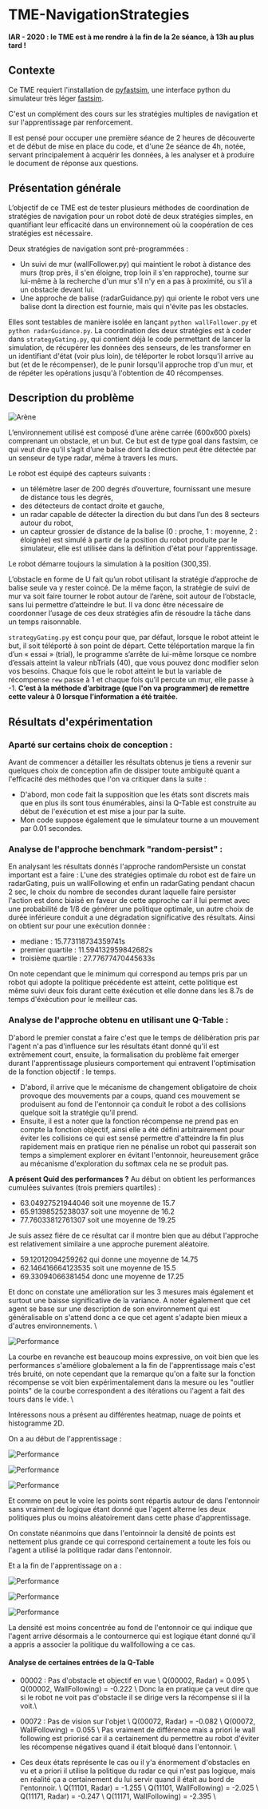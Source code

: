 ﻿# TME-NavigationStrategies

**IAR - 2020 : le TME est à me rendre à la fin de la 2e séance, à 13h au plus tard !**

## Contexte

Ce TME requiert l'installation de [pyfastsim](https://github.com/alexendy/pyfastsim), une interface python du simulateur très léger [fastsim](https://github.com/jbmouret/libfastsim).

C'est un complément des cours sur les stratégies multiples de navigation et sur l'apprentissage par renforcement.

Il est pensé pour occuper une première séance de 2 heures de découverte et de début de mise en place du code, et d'une 2e séance de 4h, notée, servant principalement à acquérir les données, à les analyser et à produire le document de réponse aux questions.

## Présentation générale

L’objectif de ce TME est de tester plusieurs méthodes de coordination de stratégies de navigation pour un robot doté de deux stratégies simples, en quantifiant leur efficacité dans un environnement où la coopération de ces stratégies est nécessaire.

Deux stratégies de navigation sont pré-programmées :
* Un suivi de mur (wallFollower.py) qui maintient le robot à distance des murs (trop près, il s'en éloigne, trop loin il s'en rapproche), tourne sur lui-même à la recherche d'un mur s'il n'y en a pas à proximité, ou s'il a un obstacle devant lui.
* Une approche de balise (radarGuidance.py) qui oriente le robot vers une balise dont la direction est fournie, mais qui n'évite pas les obstacles.

Elles sont testables de manière isolée en lançant ```python wallFollower.py``` et ```python radarGuidance.py```. La coordination des deux stratégies est à coder dans ```strategyGating.py```, qui contient déjà le code permettant de lancer la simulation, de récupérer les données des senseurs, de les transformer en un identifiant d'état (voir plus loin), de téléporter le robot lorsqu'il arrive au but (et de le récompenser), de le punir lorsqu'il approche trop d'un mur, et de répéter les opérations jusqu'à l'obtention de 40 récompenses.

## Description du problème

![Arène](entonnoir2.png)

L’environnement utilisé est composé d’une arène carrée (600x600 pixels) comprenant un obstacle, et un but. Ce but est de type goal dans fastsim, ce qui veut dire qu’il s’agit d’une balise dont la direction peut être détectée par un senseur de type radar, même à travers les murs.

Le robot est équipé des capteurs suivants :
- un télémètre laser de 200 degrés d’ouverture, fournissant une mesure de distance tous les degrés,
- des détecteurs de contact droite et gauche,
- un radar capable de détecter la direction du but dans l’un des 8 secteurs autour du robot,
- un capteur grossier de distance de la balise (0 : proche, 1 : moyenne, 2 : éloignée) est simulé à partir de la position du robot produite par le simulateur, elle est utilisée dans la définition d'état pour l'apprentissage.

Le robot démarre toujours la simulation à la position (300,35).

L’obstacle en forme de U fait qu’un robot utilisant la stratégie d’approche de balise seule va y rester coincé.
De la même façon, la stratégie de suivi de mur va soit faire tourner le robot autour de l’arène, soit autour de l’obstacle, sans lui permettre d’atteindre le but. Il va donc être nécessaire de coordonner l’usage de ces deux stratégies afin de résoudre la tâche dans un temps raisonnable.

```strategyGating.py``` est conçu pour que, par défaut, lorsque le robot atteint le but, il soit téléporté à son point de départ. Cette téléportation marque la fin d’un « essai » (trial), le programme s’arrête de lui-même lorsque ce nombre d’essais atteint la valeur nbTrials (40), que vous pouvez donc modifier selon vos besoins. Chaque fois que le robot atteint le but la variable de récompense ```rew``` passe à 1 et chaque fois qu’il percute un mur, elle passe à -1. **C’est à la méthode d’arbitrage (que l'on va programmer) de remettre cette valeur à 0 lorsque l’information a été traitée.**

## Résultats d'expérimentation

### Aparté sur certains choix de conception : 
Avant de commencer a détailler les résultats obtenus je tiens a revenir sur quelques choix de conception afin de dissiper toute ambiguité quant a l'efficacité des méthodes que l'on va critiquer dans la suite : 
- D'abord, mon code fait la supposition que les états sont discrets mais que en plus ils sont tous énumérables, ainsi la Q-Table est construite au début de l'exécution et est mise a jour par la suite.
- Mon code suppose également que le simulateur tourne a un mouvement par 0.01 secondes.
### Analyse de l'approche benchmark "random-persist" : 
En analysant les résultats donnés l'approche randomPersiste un constat important est a faire :
L'une des stratégies optimale du robot est de faire un radarGating, puis un wallFollowing et enfin un radarGating pendant chacun 2 sec, le choix du nombre de secondes durant laquelle faire persister l'action est donc biaisé en faveur de cette approche car il lui permet avec une probabilité de 1/8 de générer une politique optimale, un autre choix de durée inférieure conduit a une dégradation significative des résultats.
Ainsi on obtient sur pour une exécution donnée : 
- mediane : 15.773118734359741s 
- premier quartile : 11.594132959842682s 
- troisième quartile : 27.77677470445633s

On note cependant que le minimum qui correspond au temps pris par un robot qui adopte la politique précédente est atteint, cette politique est même suivi deux fois durant cette éxécution et elle donne dans les 8.7s de temps d'éxécution pour le meilleur cas.
### Analyse de l'approche obtenu en utilisant une Q-Table : 
D'abord le premier constat a faire c'est que le temps de délibération pris par l'agent n'a pas d'influence sur les résultats étant donné qu'il est extrêmement court, ensuite, la formalisation du problème fait emerger durant l'apprentissage plusieurs comportement qui entravent l'optimisation de la fonction objectif : le temps.
- D'abord, il arrive que le mécanisme de changement obligatoire de choix provoque des mouvements par a coups, quand ces mouvement se produisent au fond de l'entonnoir ça conduit le robot a des collisions quelque soit la stratégie qu'il prend.
- Ensuite, il est a noter que la fonction récompense ne prend pas en compte la fonction objectif, ainsi elle a été défini arbitrairement pour éviter les collisions ce qui est sensé permettre d'atteindre la fin plus rapidement mais en pratique rien ne pénalise un robot qui passerait son temps a simplement explorer en évitant l'entonnoir, heureusement grâce au mécanisme d'exploration du softmax cela ne se produit pas.

**A présent Quid des performances ?**
Au début on obtient les performances cumulées suivantes (trois premiers quartiles) : 
- 63.04927521944046 soit une moyenne de 15.7  
- 65.91398525238037 soit une moyenne de 16.2  
- 77.76033812761307 soit une moyenne de 19.25  


Je suis assez fiére de ce résultat car il montre bien que au début l'approche est relativement similaire a une approche purement aléatoire.


- 59.12012094259262 qui donne une moyenne de 14.75  
- 62.146416664123535 soit une moyenne de 15.5   
- 69.33094066381454 donc une moyenne de 17.25  


Et donc on constate une amélioration sur les 3 mesures mais également et surtout une baisse significative de la variance.
A noter également que cet agent se base sur une description de son environnement qui est généralisable on s'attend donc a ce que cet agent s'adapte bien mieux a d'autres environnements. \\

![Performance](Performance.png)


La courbe en revanche est beaucoup moins expressive, on voit bien que les performances s'améliore globalement a la fin de l'apprentissage mais c'est trés bruité, on note cependant que la remarque qu'on a faite sur la fonction récompense se voit bien expérimentalement dans la mesure ou les "outlier points" de la courbe correspondent a des itérations ou l'agent a fait des tours dans le vide. \\

Intéressons nous a présent au différentes heatmap, nuage de points et histogramme 2D.

On a au début de l'apprentissage : 

![Performance](hist_debut.png)

![Performance](map_debut.png)

![Performance](points_debut.png)


Et comme on peut le voire les points sont répartis autour de dans l'entonnoir sans vraiment de logique étant donné que l'agent alterne les deux politiques plus ou moins aléatoirement dans cette phase d'apprentissage.

On constate néanmoins que dans l'entoinnoir la densité de points est nettement plus grande ce qui correspond certainement a toute les fois ou l'agent a utilisé la politique radar dans l'entonnoir.


Et a la fin de l'apprentissage on a : 

![Performance](hist_fin.png)

![Performance](map_fin.png)

![Performance](points_fin.png)

La densité est moins concentrée au fond de l'entonnoir ce qui indique que l'agent arrive désormais a le contournerce qui est logique étant donné qu'il a appris a associer la politique du wallfollowing a ce cas.

#### Analyse de certaines entrées de la Q-Table
- 00002 : Pas d'obstacle et objectif en vue \\
Q(00002, Radar) = 0.095 \\
Q(00002, WallFollowing) = -0.222 \\
Donc la en pratique ça veut dire que si le robot ne voit pas d'obstacle il se dirige vers la récompense si il la voit.\\

- 00072 : Pas de vision sur l'objet \\
Q(00072, Radar) = -0.082 \\ 
Q(00072, WallFollowing) = 0.055 \\
Pas vraiment de différence mais a priori le wall following est priorisé car il a certainement du permettre au robot d'éviter les récompense négatives quand il était bloqué dans l'entonnoir. \\

- Ces deux états représente le cas ou il y'a énormement d'obstacles en vu et a priori il utilise la politique du radar ce qui n'est pas logique, mais en réalité ça a certainement du lui servir quand il était au bord de l'entonnoir. \\
Q(11101, Radar) = -1.255 \\
Q(11101, WallFollowing) = -2.025 \\
Q(11171, Radar) = -0.247 \\
Q(11171, WallFollowing) = -2.395 \\
